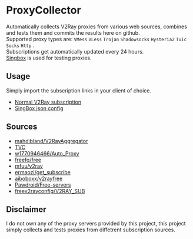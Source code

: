 # ProxyCollector
Automatically collects V2Ray proxies from various web sources, combines and tests them and commits the results here on github.  
Supported proxy types are: `VMess` `VLess` `Trojan` `Shadowsocks` `Hysteria2` `Tuic` `Socks` `Http` .  
Subscriptions get automatically updated every 24 hours.  
[Singbox](https://github.com/SagerNet/sing-box) is used for testing proxies.
## Usage
Simply import the subscription links in your client of choice.
- [Normal V2Ray subscription](https://raw.githubusercontent.com/Mahdi0024/ProxyCollector/master/sub/proxies.txt)
- [SingBox json config](https://raw.githubusercontent.com/Mahdi0024/ProxyCollector/master/sub/singbox.txt)
## Sources
- [mahdibland/V2RayAggregator](https://github.com/mahdibland/V2RayAggregator)
- [TVC](https://github.com/yebekhe/TVC)
- [w1770946466/Auto_Proxy](https://github.com/w1770946466/Auto_proxy)
- [freefq/free](https://github.com/freefq/free)
- [mfuu/v2ray](https://github.com/mfuu/v2ray)
- [ermaozi/get_subscribe](https://github.com/ermaozi/get_subscribe)
- [aiboboxx/v2rayfree](https://github.com/aiboboxx/v2rayfree)
- [Pawdroid/Free-servers](https://github.com/Pawdroid/Free-servers)
- [freev2rayconfig/V2RAY_SUB](https://github.com/freev2rayconfig/V2RAY_SUB)
## Disclaimer
I do not own any of the proxy servers provided by this project, this project simply collects and tests proxies from diffetrent subscription sources.
